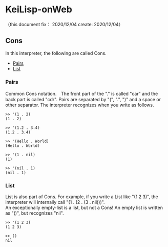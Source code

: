 # KeiLisp-onWeb
（this document fix： 2020/12/04 create: 2020/12/04）

## Cons
In this interpreter, the following are called Cons.

+ [Pairs](#Pairs)
+ [List](#List)

### Pairs
Common Cons notation.　The front part of the "." is called "car" and the back part is called "cdr".
Pairs are separated by "(", ".", ")" and a space or other separator.
The interpreter recognizes when you write as follows.

```
>> '(1 . 2)
(1 . 2)

>> '(1.2 . 3.4)
(1.2 . 3.4)

>> '(Hello . World)
(Hello . World)

>> '(1 . nil)
(1)

>> '(nil . 1)
(nil . 1)
```

### List
List is also part of Cons. For example, if you write a List like "(1 2 3)", the interpreter will internally call "(1 . (2 . (3 . nil)))".<br>
An exceptionally empty-list is a list, but not a Cons! An empty list is written as "()", but recognizes "nil".

```
>> '(1 2 3)
(1 2 3)

>> ()
nil
```
